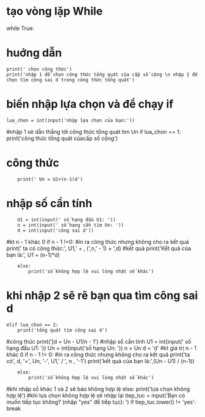 # tạo vòng lặp While
while True:
# huớng dẫn
	print(' chọn công thức')
	print('nhập 1 để chọn công thức tổng quát của cấp số cộng \n nhập 2 để chọn tìm công sai d trong công thức tổng quát')

# biến nhập lựa chọn và để chạy if
	lua_chon = int(input('nhập lựa chọn của bạn:'))
#nhập 1 sẽ dẫn thẳng tới công thức tổng quát tìm Un
	if lua_chon == 1:
		print('công thức tổng quát củacấp số cộng')

# công thức
		print(' Un = U1+(n-1)d')
# nhập số cần tính
		U1 = int(input(' số hạng đầu U1: '))
		n = int(input(' số hạng cần tìm Un: '))
		d = int(input('công sai d'))
#kt n - 1 khác 0
		if n - 1 !=0:
#in ra công thức nhưng không cho ra kết quả
			print(' ta có công thức:', U1,' + , (',n,' - 1) × ',d)
#kết quả
			print('Kết quả của bạn là:', U1 + (n-1)*d)
			
		else:
			print('số không hợp lệ vui lòng nhật số khác')
# khi nhập 2 sẽ rẽ bạn qua tìm công sai d
	elif lua_chon == 2:
		print('tổng quát tìm công sai d')
#công thức
		print('[d = Un - U1/n - 1')
#nhập số cần tính
		U1 = int(input(' số hạng đầu U1: '))
		Un = int(input('số hạng Un: '))
		n = Un
		d = 'd'
#kt giá trị n - 1 khác 0
		if n - 1 != 0:
#in ra công thức nhưng không cho ra kết quả
			print('ta có', d, '=', Un, '-', U1,' / ', n , '-1')
			print('kết quả của bạn là:',(Un - U1) / (n-1))
			
		else:
			print('số không hợp lệ vui lòng nhật số khác')
#khi nhập số khác 1 và 2 sẽ báo không hợp lệ
	else:
		print('lựa chọn không hợp lệ')
#khi lựa chọn không hợp lệ sẽ nhập lại
	tiep_tuc = input('Bạn có muốn tiếp tục không? (nhập "yes" để tiếp tục): ')
	if tiep_tuc.lower() != 'yes':
		break
		

